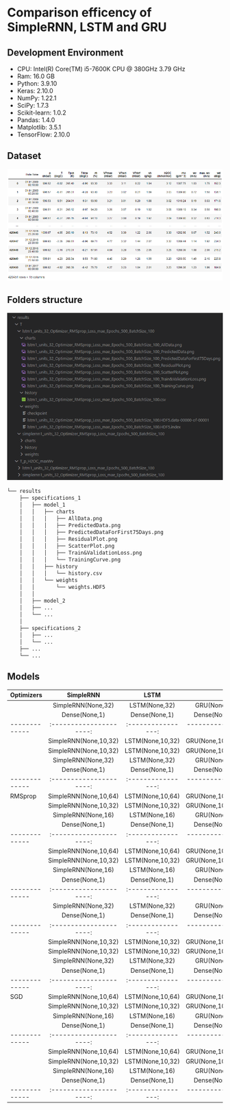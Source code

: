 # Comparison efficency of SimpleRNN, LSTM and GRU

## Development Environment
* CPU: Intel(R) Core(TM) i5-7600K CPU @ 380GHz 3.79 GHz
* Ram: 16.0 GB 
* Python: 3.9.10
* Keras: 2.10.0
* NumPy: 1.22.1
* SciPy: 1.7.3
* Scikit-learn: 1.0.2
* Pandas: 1.4.0
* Matplotlib: 3.5.1
* TensorFlow: 2.10.0

## Dataset
![Ilustration of data](https://raw.githubusercontent.com/Glodgar/comparison-RNN/master/img/data.png)

## Folders structure
<p align="center">
<!--   ![Folders structure](https://raw.githubusercontent.com/Glodgar/comparison-RNN/master/img/files_tree.png) -->
  <img src="https://raw.githubusercontent.com/Glodgar/comparison-RNN/master/img/files_tree.png" title="Files tree" alt="Files tree">
</p>

```
└── results 
    ├── specifications_1
    │   ├── model_1
    │   │   ├── charts
    │   │   │   ├── AllData.png
    │   │   │   ├── PredictedData.png
    │   │   │   ├── PredictedDataForFirst75Days.png
    │   │   │   ├── ResidualPlot.png
    │   │   │   ├── ScatterPlot.png
    │   │   │   ├── Train&ValidationLoss.png
    │   │   │   └── TrainingCurve.png
    │   │   ├── history
    │   │   │   └── history.csv
    │   │   └── weights
    │   │       └── weights.HDF5
    │   │
    │   ├── model_2
    │   ├── ...
    │   └── ...
    │
    ├── specifications_2
    │   ├── ...
    │   └── ...
    ├── ...
    └── ...
```

## Models
| Optimizers    | SimpleRNN             | LSTM             | GRU              |
| ------------- |:---------------------:|:----------------:| ----------------:|
|               | SimpleRNN(None,32)    | LSTM(None,32)    | GRU(None,32)     |
|               | Dense(None,1)         | Dense(None,1)    | Dense(None,1)    |
| ------------- |:---------------------:|:----------------:| ----------------:|
|               | SimpleRNN(None,10,32) | LSTM(None,10,32) | GRU(None,10,32)  |
|               | SimpleRNN(None,10,32) | LSTM(None,10,32) | GRU(None,10,32)  |
|               | SimpleRNN(None,32)    | LSTM(None,32)    | GRU(None,32)     |
|               | Dense(None,1)         | Dense(None,1)    | Dense(None,1)    |
| ------------- |:---------------------:|:----------------:| ----------------:|
|    RMSprop    | SimpleRNN(None,10,64) | LSTM(None,10,64) | GRU(None,10,64)  |
|               | SimpleRNN(None,10,32) | LSTM(None,10,32) | GRU(None,10,32)  |
|               | SimpleRNN(None,16)    | LSTM(None,16)    | GRU(None,16)     |
|               | Dense(None,1)         | Dense(None,1)    | Dense(None,1)    |
| ------------- |:---------------------:|:----------------:| ----------------:|
|               | SimpleRNN(None,10,64) | LSTM(None,10,64) | GRU(None,10,64)  |
|               | SimpleRNN(None,10,32) | LSTM(None,10,32) | GRU(None,10,32)  |
|               | SimpleRNN(None,16)    | LSTM(None,16)    | GRU(None,16)     |
|               | Dense(None,1)         | Dense(None,1)    | Dense(None,1)    |
| ------------- |:---------------------:|:----------------:| ----------------:|
|               | SimpleRNN(None,32)    | LSTM(None,32)    | GRU(None,32)     |
|               | Dense(None,1)         | Dense(None,1)    | Dense(None,1)    |
| ------------- |:---------------------:|:----------------:| ----------------:|
|               | SimpleRNN(None,10,32) | LSTM(None,10,32) | GRU(None,10,32)  |
|               | SimpleRNN(None,10,32) | LSTM(None,10,32) | GRU(None,10,32)  |
|               | SimpleRNN(None,32)    | LSTM(None,32)    | GRU(None,32)     |
|               | Dense(None,1)         | Dense(None,1)    | Dense(None,1)    |
| ------------- |:---------------------:|:----------------:| ----------------:|
|      SGD      | SimpleRNN(None,10,64) | LSTM(None,10,64) | GRU(None,10,64)  |
|               | SimpleRNN(None,10,32) | LSTM(None,10,32) | GRU(None,10,32)  |
|               | SimpleRNN(None,16)    | LSTM(None,16)    | GRU(None,16)     |
|               | Dense(None,1)         | Dense(None,1)    | Dense(None,1)    |
| ------------- |:---------------------:|:----------------:| ----------------:|
|               | SimpleRNN(None,10,64) | LSTM(None,10,64) | GRU(None,10,64)  |
|               | SimpleRNN(None,10,32) | LSTM(None,10,32) | GRU(None,10,32)  |
|               | SimpleRNN(None,16)    | LSTM(None,16)    | GRU(None,16)     |
|               | Dense(None,1)         | Dense(None,1)    | Dense(None,1)    |
| ------------- |:---------------------:|:----------------:| ----------------:|